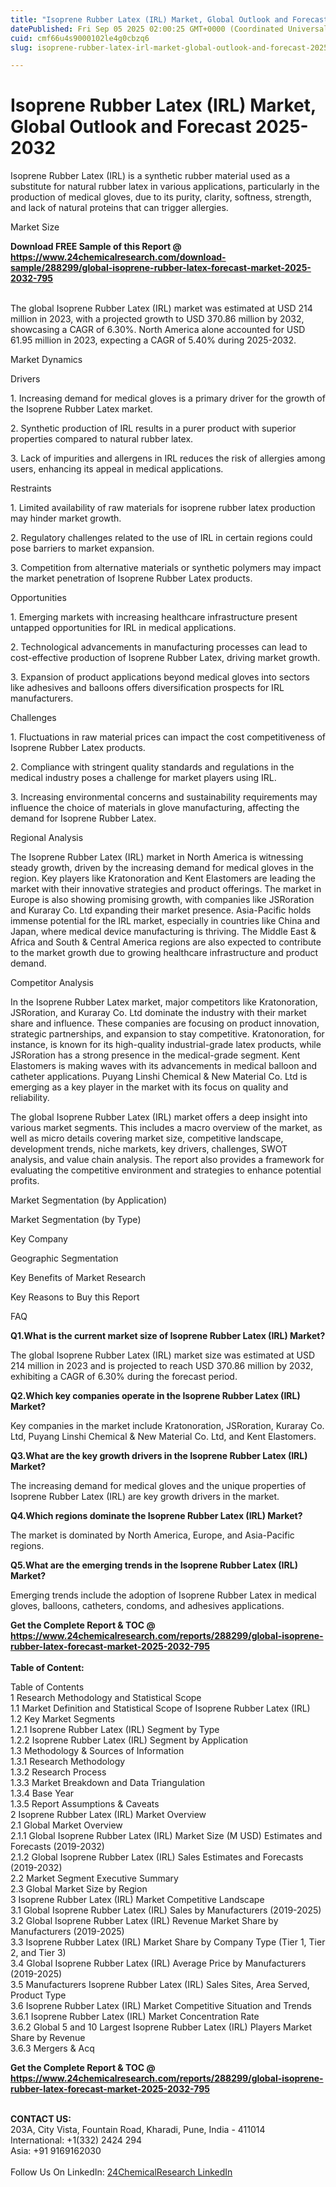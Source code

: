 ```yaml
---
title: "Isoprene Rubber Latex (IRL) Market, Global Outlook and Forecast 2025-2032"
datePublished: Fri Sep 05 2025 02:00:25 GMT+0000 (Coordinated Universal Time)
cuid: cmf66u4s9000102le4g0cbzq6
slug: isoprene-rubber-latex-irl-market-global-outlook-and-forecast-2025-2032-1-1-1-1

---
```


# Isoprene Rubber Latex (IRL) Market, Global Outlook and Forecast 2025-2032

<p>Isoprene Rubber Latex (IRL) is a synthetic rubber material used as a substitute for natural rubber latex in various applications, particularly in the production of medical gloves, due to its purity, clarity, softness, strength, and lack of natural proteins that can trigger allergies.</p><p>
Market Size</p><p>
</p><div><b>Download FREE Sample of this Report @ 
            <a href="https://www.24chemicalresearch.com/download-sample/288299/global-isoprene-rubber-latex-forecast-market-2025-2032-795">
            https://www.24chemicalresearch.com/download-sample/288299/global-isoprene-rubber-latex-forecast-market-2025-2032-795</a></b></div><br><p>The global Isoprene Rubber Latex (IRL) market was estimated at USD 214 million in 2023, with a projected growth to USD 370.86 million by 2032, showcasing a CAGR of 6.30%. North America alone accounted for USD 61.95 million in 2023, expecting a CAGR of 5.40% during 2025-2032.</p><p>
Market Dynamics</p><p>
Drivers</p><p>
</p><p>1. Increasing demand for medical gloves is a primary driver for the growth of the Isoprene Rubber Latex market.</p><p>
</p><p>2. Synthetic production of IRL results in a purer product with superior properties compared to natural rubber latex.</p><p>
</p><p>3. Lack of impurities and allergens in IRL reduces the risk of allergies among users, enhancing its appeal in medical applications.</p><p>
Restraints</p><p>
</p><p>1. Limited availability of raw materials for isoprene rubber latex production may hinder market growth.</p><p>
</p><p>2. Regulatory challenges related to the use of IRL in certain regions could pose barriers to market expansion.</p><p>
</p><p>3. Competition from alternative materials or synthetic polymers may impact the market penetration of Isoprene Rubber Latex products.</p><p>
Opportunities</p><p>
</p><p>1. Emerging markets with increasing healthcare infrastructure present untapped opportunities for IRL in medical applications.</p><p>
</p><p>2. Technological advancements in manufacturing processes can lead to cost-effective production of Isoprene Rubber Latex, driving market growth.</p><p>
</p><p>3. Expansion of product applications beyond medical gloves into sectors like adhesives and balloons offers diversification prospects for IRL manufacturers.</p><p>
Challenges</p><p>
</p><p>1. Fluctuations in raw material prices can impact the cost competitiveness of Isoprene Rubber Latex products.</p><p>
</p><p>2. Compliance with stringent quality standards and regulations in the medical industry poses a challenge for market players using IRL.</p><p>
</p><p>3. Increasing environmental concerns and sustainability requirements may influence the choice of materials in glove manufacturing, affecting the demand for Isoprene Rubber Latex.</p><p>
Regional Analysis</p><p>
</p><p>The Isoprene Rubber Latex (IRL) market in North America is witnessing steady growth, driven by the increasing demand for medical gloves in the region. Key players like Kratonoration and Kent Elastomers are leading the market with their innovative strategies and product offerings. The market in Europe is also showing promising growth, with companies like JSRoration and Kuraray Co. Ltd expanding their market presence. Asia-Pacific holds immense potential for the IRL market, especially in countries like China and Japan, where medical device manufacturing is thriving. The Middle East &amp; Africa and South &amp; Central America regions are also expected to contribute to the market growth due to growing healthcare infrastructure and product demand.</p><p>
Competitor Analysis</p><p>
</p><p>In the Isoprene Rubber Latex market, major competitors like Kratonoration, JSRoration, and Kuraray Co. Ltd dominate the industry with their market share and influence. These companies are focusing on product innovation, strategic partnerships, and expansion to stay competitive. Kratonoration, for instance, is known for its high-quality industrial-grade latex products, while JSRoration has a strong presence in the medical-grade segment. Kent Elastomers is making waves with its advancements in medical balloon and catheter applications. Puyang Linshi Chemical &amp; New Material Co. Ltd is emerging as a key player in the market with its focus on quality and reliability.</p><p>
</p><p>The global Isoprene Rubber Latex (IRL) market offers a deep insight into various market segments. This includes a macro overview of the market, as well as micro details covering market size, competitive landscape, development trends, niche markets, key drivers, challenges, SWOT analysis, and value chain analysis. The report also provides a framework for evaluating the competitive environment and strategies to enhance potential profits.</p><p>
Market Segmentation (by Application)</p><p>
</p><p>
Market Segmentation (by Type)</p><p>
</p><p>
Key Company</p><p>
</p><p>
Geographic Segmentation</p><p>
</p><p>
Key Benefits of Market Research</p><p>
</p><p>
Key Reasons to Buy this Report</p><p>
</p><p>
FAQ </p><p>
<strong>Q1.What is the current market size of Isoprene Rubber Latex (IRL) Market?</strong></p><p>
</p><p>The global Isoprene Rubber Latex (IRL) market size was estimated at USD 214 million in 2023 and is projected to reach USD 370.86 million by 2032, exhibiting a CAGR of 6.30% during the forecast period.</p><p>
<strong>Q2.Which key companies operate in the Isoprene Rubber Latex (IRL) Market?</strong></p><p>
</p><p>Key companies in the market include Kratonoration, JSRoration, Kuraray Co. Ltd, Puyang Linshi Chemical &amp; New Material Co. Ltd, and Kent Elastomers.</p><p>
<strong>Q3.What are the key growth drivers in the Isoprene Rubber Latex (IRL) Market?</strong></p><p>
</p><p>The increasing demand for medical gloves and the unique properties of Isoprene Rubber Latex (IRL) are key growth drivers in the market.</p><p>
<strong>Q4.Which regions dominate the Isoprene Rubber Latex (IRL) Market?</strong></p><p>
</p><p>The market is dominated by North America, Europe, and Asia-Pacific regions.</p><p>
<strong>Q5.What are the emerging trends in the Isoprene Rubber Latex (IRL) Market?</strong></p><p>
</p><p>Emerging trends include the adoption of Isoprene Rubber Latex in medical gloves, balloons, catheters, condoms, and adhesives applications.</p>

<div><b>Get the Complete Report & TOC @ 
            <a href="https://www.24chemicalresearch.com/reports/288299/global-isoprene-rubber-latex-forecast-market-2025-2032-795">
            https://www.24chemicalresearch.com/reports/288299/global-isoprene-rubber-latex-forecast-market-2025-2032-795</a></b></div><br>
            <b>Table of Content:</b><p>Table of Contents<br />
1 Research Methodology and Statistical Scope<br />
1.1 Market Definition and Statistical Scope of Isoprene Rubber Latex (IRL)<br />
1.2 Key Market Segments<br />
1.2.1 Isoprene Rubber Latex (IRL) Segment by Type<br />
1.2.2 Isoprene Rubber Latex (IRL) Segment by Application<br />
1.3 Methodology & Sources of Information<br />
1.3.1 Research Methodology<br />
1.3.2 Research Process<br />
1.3.3 Market Breakdown and Data Triangulation<br />
1.3.4 Base Year<br />
1.3.5 Report Assumptions & Caveats<br />
2 Isoprene Rubber Latex (IRL) Market Overview<br />
2.1 Global Market Overview<br />
2.1.1 Global Isoprene Rubber Latex (IRL) Market Size (M USD) Estimates and Forecasts (2019-2032)<br />
2.1.2 Global Isoprene Rubber Latex (IRL) Sales Estimates and Forecasts (2019-2032)<br />
2.2 Market Segment Executive Summary<br />
2.3 Global Market Size by Region<br />
3 Isoprene Rubber Latex (IRL) Market Competitive Landscape<br />
3.1 Global Isoprene Rubber Latex (IRL) Sales by Manufacturers (2019-2025)<br />
3.2 Global Isoprene Rubber Latex (IRL) Revenue Market Share by Manufacturers (2019-2025)<br />
3.3 Isoprene Rubber Latex (IRL) Market Share by Company Type (Tier 1, Tier 2, and Tier 3)<br />
3.4 Global Isoprene Rubber Latex (IRL) Average Price by Manufacturers (2019-2025)<br />
3.5 Manufacturers Isoprene Rubber Latex (IRL) Sales Sites, Area Served, Product Type<br />
3.6 Isoprene Rubber Latex (IRL) Market Competitive Situation and Trends<br />
3.6.1 Isoprene Rubber Latex (IRL) Market Concentration Rate<br />
3.6.2 Global 5 and 10 Largest Isoprene Rubber Latex (IRL) Players Market Share by Revenue<br />
3.6.3 Mergers & Acq</p>

<div><b>Get the Complete Report & TOC @ 
            <a href="https://www.24chemicalresearch.com/reports/288299/global-isoprene-rubber-latex-forecast-market-2025-2032-795">
            https://www.24chemicalresearch.com/reports/288299/global-isoprene-rubber-latex-forecast-market-2025-2032-795</a></b></div><br>

<b>CONTACT US:</b><br>
            203A, City Vista, Fountain Road, Kharadi, Pune, India - 411014<br>
            International: +1(332) 2424 294<br>
            Asia: +91 9169162030 <br><br>
            Follow Us On LinkedIn: <a href="https://www.linkedin.com/company/24chemicalresearch/">24ChemicalResearch LinkedIn</a>